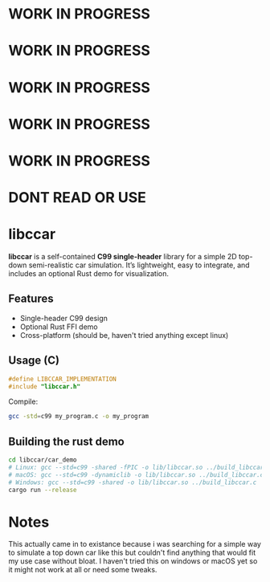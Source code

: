 # WORK IN PROGRESS
# WORK IN PROGRESS
# WORK IN PROGRESS
# WORK IN PROGRESS
# WORK IN PROGRESS
# DONT READ OR USE

# libccar

**libccar** is a self-contained **C99 single-header** library for a simple 2D top-down semi-realistic car simulation.
It’s lightweight, easy to integrate, and includes an optional Rust demo for visualization.

## Features
* Single-header C99 design
* Optional Rust FFI demo
* Cross-platform (should be, haven't tried anything except linux)

## Usage (C)
```c
#define LIBCCAR_IMPLEMENTATION
#include "libccar.h"
```
Compile:
```sh
gcc -std=c99 my_program.c -o my_program
```
## Building the rust demo

```sh
cd libccar/car_demo
# Linux: gcc --std=c99 -shared -fPIC -o lib/libccar.so ../build_libccar.c
# macOS: gcc --std=c99 -dynamiclib -o lib/libccar.so ../build_libccar.c
# Windows: gcc --std=c99 -shared -o lib/libccar.so ../build_libccar.c
cargo run --release
```

# Notes
This actually came in to existance because i was searching for a simple way to simulate a top down car like this but couldn't find anything that would fit my use case without bloat.
I haven't tried this on windows or macOS yet so it might not work at all or need some tweaks.